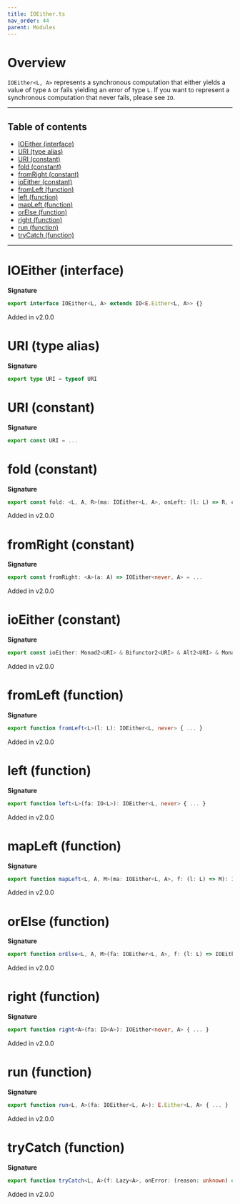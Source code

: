 ```yaml
---
title: IOEither.ts
nav_order: 44
parent: Modules
---
```


# Overview

`IOEither<L, A>` represents a synchronous computation that either yields a value of type `A` or fails yielding an
error of type `L`. If you want to represent a synchronous computation that never fails, please see `IO`.

---

<h2 class="text-delta">Table of contents</h2>

- [IOEither (interface)](#ioeither-interface)
- [URI (type alias)](#uri-type-alias)
- [URI (constant)](#uri-constant)
- [fold (constant)](#fold-constant)
- [fromRight (constant)](#fromright-constant)
- [ioEither (constant)](#ioeither-constant)
- [fromLeft (function)](#fromleft-function)
- [left (function)](#left-function)
- [mapLeft (function)](#mapleft-function)
- [orElse (function)](#orelse-function)
- [right (function)](#right-function)
- [run (function)](#run-function)
- [tryCatch (function)](#trycatch-function)

---

# IOEither (interface)

**Signature**

```ts
export interface IOEither<L, A> extends IO<E.Either<L, A>> {}
```

Added in v2.0.0

# URI (type alias)

**Signature**

```ts
export type URI = typeof URI
```

# URI (constant)

**Signature**

```ts
export const URI = ...
```

# fold (constant)

**Signature**

```ts
export const fold: <L, A, R>(ma: IOEither<L, A>, onLeft: (l: L) => R, onRight: (a: A) => R) => IO<R> = ...
```

Added in v2.0.0

# fromRight (constant)

**Signature**

```ts
export const fromRight: <A>(a: A) => IOEither<never, A> = ...
```

Added in v2.0.0

# ioEither (constant)

**Signature**

```ts
export const ioEither: Monad2<URI> & Bifunctor2<URI> & Alt2<URI> & MonadThrow2<URI> = ...
```

Added in v2.0.0

# fromLeft (function)

**Signature**

```ts
export function fromLeft<L>(l: L): IOEither<L, never> { ... }
```

Added in v2.0.0

# left (function)

**Signature**

```ts
export function left<L>(fa: IO<L>): IOEither<L, never> { ... }
```

Added in v2.0.0

# mapLeft (function)

**Signature**

```ts
export function mapLeft<L, A, M>(ma: IOEither<L, A>, f: (l: L) => M): IOEither<M, A> { ... }
```

Added in v2.0.0

# orElse (function)

**Signature**

```ts
export function orElse<L, A, M>(fa: IOEither<L, A>, f: (l: L) => IOEither<M, A>): IOEither<M, A> { ... }
```

Added in v2.0.0

# right (function)

**Signature**

```ts
export function right<A>(fa: IO<A>): IOEither<never, A> { ... }
```

Added in v2.0.0

# run (function)

**Signature**

```ts
export function run<L, A>(fa: IOEither<L, A>): E.Either<L, A> { ... }
```

Added in v2.0.0

# tryCatch (function)

**Signature**

```ts
export function tryCatch<L, A>(f: Lazy<A>, onError: (reason: unknown) => L): IOEither<L, A> { ... }
```

Added in v2.0.0
